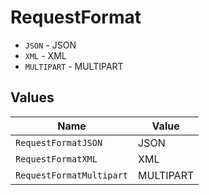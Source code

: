 # RequestFormat

* `JSON` - JSON
* `XML` - XML
* `MULTIPART` - MULTIPART


## Values

| Name                     | Value                    |
| ------------------------ | ------------------------ |
| `RequestFormatJSON`      | JSON                     |
| `RequestFormatXML`       | XML                      |
| `RequestFormatMultipart` | MULTIPART                |